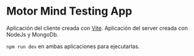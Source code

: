 # Motor Mind Testing App

Aplicación del cliente creada con [Vite](https://vite.dev/).
Aplicación del server creada con NodeJs y MongoDb.

`npm run dev` en ambas aplicaciones para ejecutarlas.

